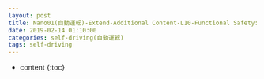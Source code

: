 ```yaml
---
layout: post
title: Nano01(自動運転)-Extend-Additional Content-L10-Functional Safety:Functional Safety Concept
date: 2019-02-14 01:10:00
categories: self-driving(自動運転)
tags: self-driving
---
```

* content
{:toc}

